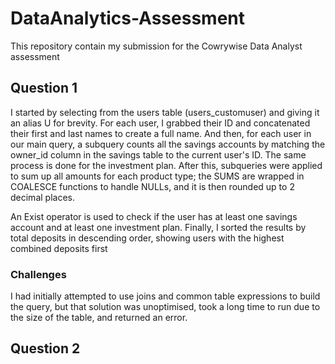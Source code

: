 # DataAnalytics-Assessment
This repository contain my submission for the Cowrywise Data Analyst assessment 

## Question 1
I started by selecting from the users table (users_customuser) and giving it an alias U for brevity. For each user, I grabbed their ID and concatenated their first and last names to create a full name. And then, for each user in our main query, a subquery counts all the savings accounts by matching the owner_id column in the savings table to the current user's ID.  The same process is done for the investment plan.  After this,  subqueries  were applied to sum up all amounts for each product type;  the SUMS are wrapped in COALESCE functions to handle NULLs, and it is then rounded up to 2 decimal  places.

An Exist operator is used to check if the user has at least one savings account and at least one investment plan. Finally, I sorted the results by total deposits in descending order, showing users with the highest combined deposits first

### Challenges
I had initially attempted to use joins and common table expressions to build the query, but that solution was unoptimised, took a long time to run due to the size of the table, and returned an error.


## Question 2



